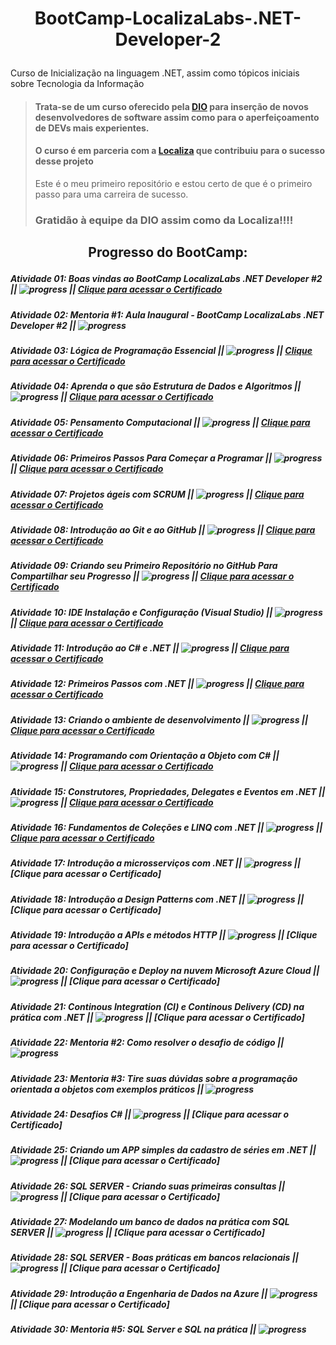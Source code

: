 # <p align="center">BootCamp-LocalizaLabs-.NET-Developer-2</p>
Curso de Inicialização na linguagem .NET, assim como tópicos iniciais sobre Tecnologia da Informação

> #### Trata-se de um curso oferecido pela [DIO](https://web.dio.me/) para inserção de novos desenvolvedores de software assim como para o aperfeiçoamento de DEVs mais experientes.
> #### O curso é em parceria com a [Localiza](https://www.localiza.com/brasil/pt-br) que contribuiu para o sucesso desse projeto
> 
> Este é o meu primeiro repositório e estou certo de que é o primeiro passo para uma carreira de sucesso.
> ### Gratidão à equipe da DIO assim como da Localiza!!!!


## <p align="center">Progresso do BootCamp:</p>

##### Atividade 01: Boas vindas ao BootCamp LocalizaLabs .NET Developer #2 || ![progress](https://progress-bar.dev/100/ "progresso") || [Clique para acessar o Certificado](https://github.com/michel-74/BootCamp-LocalizaLabs-.NET-Developer-2/blob/main/05%20Certificacoes/00%20Certificado%20de%20Boas%20Vindas%20ao%20Bootcamp%20LocalizaLabs.pdf)
##### Atividade 02: Mentoria #1: Aula Inaugural - BootCamp LocalizaLabs .NET Developer #2 || ![progress](https://progress-bar.dev/100/ "progresso")
##### Atividade 03: Lógica de Programação Essencial || ![progress](https://progress-bar.dev/100/ "progresso") || [Clique para acessar o Certificado](https://github.com/michel-74/BootCamp-LocalizaLabs-.NET-Developer-2/blob/main/05%20Certificacoes/02%20Certificado%20de%20Logica%20de%20Programacao%20Essencial.pdf)
##### Atividade 04: Aprenda o que são Estrutura de Dados e Algoritmos || ![progress](https://progress-bar.dev/100/ "progresso") || [Clique para acessar o Certificado](https://github.com/michel-74/BootCamp-LocalizaLabs-.NET-Developer-2/blob/main/05%20Certificacoes/03%20Certificado%20de%20Estrutura%20de%20Dados%20e%20Algoritmo.pdf)
##### Atividade 05: Pensamento Computacional || ![progress](https://progress-bar.dev/100/ "progresso") || [Clique para acessar o Certificado](https://github.com/michel-74/BootCamp-LocalizaLabs-.NET-Developer-2/blob/main/05%20Certificacoes/04%20Certificado%20de%20Pensamento%20Computacional.pdf)
##### Atividade 06: Primeiros Passos Para Começar a Programar || ![progress](https://progress-bar.dev/100/ "progresso") || [Clique para acessar o Certificado](https://github.com/michel-74/BootCamp-LocalizaLabs-.NET-Developer-2/blob/main/05%20Certificacoes/05%20Certificado%20de%20Primeiros%20Passos%20para%20comecar%20a%20programar.pdf)
##### Atividade 07: Projetos ágeis com SCRUM || ![progress](https://progress-bar.dev/100/ "progresso") || [Clique para acessar o Certificado](https://github.com/michel-74/BootCamp-LocalizaLabs-.NET-Developer-2/blob/main/05%20Certificacoes/06%20Certificado%20de%20Projetos%20ageis%20com%20SCRUM.pdf)
##### Atividade 08: Introdução ao Git e ao GitHub || ![progress](https://progress-bar.dev/100/ "progresso") || [Clique para acessar o Certificado](https://github.com/michel-74/BootCamp-LocalizaLabs-.NET-Developer-2/blob/main/05%20Certificacoes/07%20Certificado%20de%20Introducao%20ao%20Git%20e%20ao%20GitHub.pdf)
##### Atividade 09: Criando seu Primeiro Repositório no GitHub Para Compartilhar seu Progresso || ![progress](https://progress-bar.dev/100/ "progresso") || [Clique para acessar o Certificado](https://github.com/michel-74/BootCamp-LocalizaLabs-.NET-Developer-2/blob/main/05%20Certificacoes/08%20Certificado%20Criando%20seu%20Primeiro%20Repositorio%20no%20GitHub%20Para%20Compartilhar%20Seu%20Progresso.pdf)
##### Atividade 10: IDE Instalação e Configuração (Visual Studio) || ![progress](https://progress-bar.dev/100/ "progresso") || [Clique para acessar o Certificado](https://github.com/michel-74/BootCamp-LocalizaLabs-.NET-Developer-2/blob/main/05%20Certificacoes/09%20Certificado%20IDE%20Instalacao%20e%20Configuracao%20-%20Visual%20Studio.pdf)
##### Atividade 11: Introdução ao C# e .NET || ![progress](https://progress-bar.dev/100/ "progresso") || [Clique para acessar o Certificado](https://github.com/michel-74/BootCamp-LocalizaLabs-.NET-Developer-2/blob/main/05%20Certificacoes/10%20Certificado%20Introducao%20ao%20C%23%20e%20Net.pdf)
##### Atividade 12: Primeiros Passos com .NET || ![progress](https://progress-bar.dev/100/ "progresso") || [Clique para acessar o Certificado](https://github.com/michel-74/BootCamp-LocalizaLabs-.NET-Developer-2/blob/main/05%20Certificacoes/11%20Certificado%20Primeiros%20Passos%20com%20.Net.pdf)
##### Atividade 13: Criando o ambiente de desenvolvimento || ![progress](https://progress-bar.dev/100/ "progresso") || [Clique para acessar o Certificado](https://github.com/michel-74/BootCamp-LocalizaLabs-.NET-Developer-2/blob/main/05%20Certificacoes/12%20Certificado%20Criando%20o%20ambiente%20de%20Desenvolvimento.pdf)
##### Atividade 14: Programando com Orientação a Objeto com C# || ![progress](https://progress-bar.dev/100/ "progresso") || [Clique para acessar o Certificado](https://github.com/michel-74/BootCamp-LocalizaLabs-.NET-Developer-2/blob/main/05%20Certificacoes/13%20Certificado%20Programando%20com%20Orientacao%20a%20Objeto%20com%20C%23.pdf)
##### Atividade 15: Construtores, Propriedades, Delegates e Eventos em .NET || ![progress](https://progress-bar.dev/100/ "progresso") || [Clique para acessar o Certificado](https://github.com/michel-74/BootCamp-LocalizaLabs-.NET-Developer-2/blob/main/05%20Certificacoes/14%20Certificado%20Construtores,%20Prop,%20Delegates%20e%20Eventos%20em%20.Net.pdf)
##### Atividade 16: Fundamentos de Coleções e LINQ com .NET || ![progress](https://progress-bar.dev/100/ "progresso") || [Clique para acessar o Certificado](https://github.com/michel-74/BootCamp-LocalizaLabs-.NET-Developer-2/blob/main/05%20Certificacoes/15%20Certificado%20Fundamentos%20de%20Colecoes%20e%20Link%20com%20.Net.pdf)
##### Atividade 17: Introdução a microsserviços com .NET || ![progress](https://progress-bar.dev/0/ "progresso") || [Clique para acessar o Certificado]
##### Atividade 18: Introdução a Design Patterns com .NET || ![progress](https://progress-bar.dev/0/ "progresso") || [Clique para acessar o Certificado]
##### Atividade 19: Introdução a APIs e métodos HTTP || ![progress](https://progress-bar.dev/0/ "progresso") || [Clique para acessar o Certificado]
##### Atividade 20: Configuração e Deploy na nuvem Microsoft Azure Cloud || ![progress](https://progress-bar.dev/0/ "progresso") || [Clique para acessar o Certificado]
##### Atividade 21: Continous Integration (CI) e Continous Delivery (CD) na prática com .NET || ![progress](https://progress-bar.dev/0/ "progresso") || [Clique para acessar o Certificado]
##### Atividade 22: Mentoria #2: Como resolver o desafio de código || ![progress](https://progress-bar.dev/100/ "progresso")
##### Atividade 23: Mentoria #3: Tire suas dúvidas sobre a programação orientada a objetos com exemplos práticos || ![progress](https://progress-bar.dev/100/ "progresso")
##### Atividade 24: Desafios C# || ![progress](https://progress-bar.dev/0/ "progresso") || [Clique para acessar o Certificado]
##### Atividade 25: Criando um APP simples da cadastro de séries em .NET || ![progress](https://progress-bar.dev/0/ "progresso") || [Clique para acessar o Certificado]
##### Atividade 26: SQL SERVER - Criando suas primeiras consultas || ![progress](https://progress-bar.dev/0/ "progresso") || [Clique para acessar o Certificado]
##### Atividade 27: Modelando um banco de dados na prática com SQL SERVER || ![progress](https://progress-bar.dev/0/ "progresso") || [Clique para acessar o Certificado]
##### Atividade 28: SQL SERVER - Boas práticas em bancos relacionais || ![progress](https://progress-bar.dev/0/ "progresso") || [Clique para acessar o Certificado]
##### Atividade 29: Introdução a Engenharia de Dados na Azure || ![progress](https://progress-bar.dev/0/ "progresso") || [Clique para acessar o Certificado]
##### Atividade 30: Mentoria #5: SQL Server e SQL na prática || ![progress](https://progress-bar.dev/0/ "progresso")
